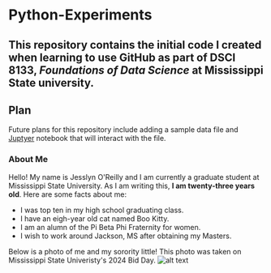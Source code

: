# Python-Experiments
This repository contains the initial code I created when learning to use GitHub as part of DSCI 8133, *Foundations of Data Science* at Mississippi State university. 
---
## Plan
Future plans for this repository include adding a sample data file and [Juptyer](https://jupyter.org/) notebook that will interact with the file. 
### About Me 
Hello! My name is Jesslyn O'Reilly and I am currently a graduate student at Mississippi State University. As I am writing this, **I am twenty-three years old**. 
Here are some facts about me: 
- I was top ten in my high school graduating class.
-  I have an eigh-year old cat named Boo Kitty.
-  I am an alumn of the Pi Beta Phi Fraternity for women.
-  I wish to work around Jackson, MS after obtaining my Masters.

Below is a photo of me and my sorority little! This photo was taken on Mississippi State Univeristy's 2024 Bid Day. 
![alt text](images/image.jpg)
